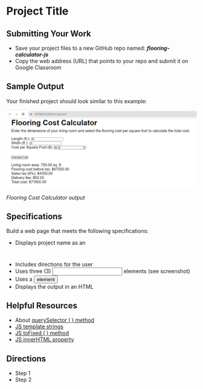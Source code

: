 ﻿# Project Title

## Submitting Your Work
 - Save your project files to a new GitHub repo named: ***flooring-calculator-js***
 - Copy the web address (URL) that points to your repo and submit it on Google Classroom

## Sample Output

Your finished project should look similar to this example:

![Flooring Cost Calculator output](flooring-cost-output.PNG)

*Flooring Cost Calculator output*

## Specifications

Build a web page that meets the following specifications:

 - Displays project name as an <h1>
 - Includes directions for the user
 - Uses three (3) <input> elements (see screenshot)
 - Uses a <button> element
 - Displays the output in an HTML <p>

## Helpful Resources

 - About [querySelector ( ) method](https://www.w3schools.com/jsref/tryit.asp?filename=tryjsref_document_queryselector_class)
 - [JS template strings](https://www.w3schools.com/js/js_string_templates.asp)
 - [JS toFixed ( ) method](https://www.w3schools.com/jsref/jsref_tofixed.asp)
 - [JS innerHTML property](https://www.w3schools.com/jsref/prop_html_innerhtml.asp)
 
## Directions

 - Step 1
 - Step 2


